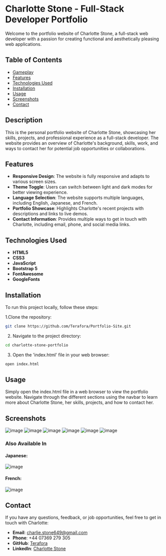 # Charlotte Stone - Full-Stack Developer Portfolio

Welcome to the portfolio website of Charlotte Stone, a full-stack web developer with a passion for creating functional and aesthetically pleasing web applications.

## Table of Contents

- [Gameplay](#gameplay)
- [Features](#features)
- [Technologies Used](#technologies)
- [Installation](#installation)
- [Usage](#usage)
- [Screenshots](#screenshots)
- [Contact](#contact)

## Description

This is the personal portfolio website of Charlotte Stone, showcasing her skills, projects, and professional experience as a full-stack developer. The website provides an overview of Charlotte's background, skills, work, and ways to contact her for potential job opportunities or collaborations.

## Features

- **Responsive Design**: The website is fully responsive and adapts to various screen sizes.
- **Theme Toggle**: Users can switch between light and dark modes for better viewing experience.
- **Language Selection**: The website supports multiple languages, including English, Japanese, and French.
- **Portfolio Showcase**: Highlights Charlotte's recent projects with descriptions and links to live demos.
- **Contact Information**: Provides multiple ways to get in touch with Charlotte, including email, phone, and social media links.

## Technologies Used

- **HTML5**
- **CSS3**
- **JavaScript**
- **Bootstrap 5**
- **FontAwesome**
- **GoogleFonts**

## Installation

To run this project locally, follow these steps:

1.Clone the repository:
```bash
git clone https://github.com/Terafora/Portfolio-Site.git
```

2. Navigate to the project directory:
```bash
cd charlotte-stone-portfolio
```

3. Open the 'index.html' file in your web browser:
```bash
open index.html
```

## Usage

Simply open the index.html file in a web browser to view the portfolio website. Navigate through the different sections using the navbar to learn more about Charlotte Stone, her skills, projects, and how to contact her.

## Screenshots

![image](https://github.com/Terafora/Portfolio-Site/assets/144109245/8414cc54-1be0-4d2c-ace0-cb80ae0a5fe8)
![image](https://github.com/Terafora/Portfolio-Site/assets/144109245/146c5bd0-b2ad-404e-869e-f213d399dc4a)
![image](https://github.com/Terafora/Portfolio-Site/assets/144109245/1ba84b5d-38cf-4da2-a557-95f36fc080ff)
![image](https://github.com/Terafora/Portfolio-Site/assets/144109245/13f3f76f-d0ab-4389-873f-cbb0f525710e)
![image](https://github.com/Terafora/Portfolio-Site/assets/144109245/83eeff04-15e8-4eaa-a6e0-6e7b6504f0de)
![image](https://github.com/Terafora/Portfolio-Site/assets/144109245/268263fc-addc-42cd-b1e0-a1a7af621084)

### Also Available In
#### Japanese:
![image](https://github.com/Terafora/Portfolio-Site/assets/144109245/982d9420-9172-4581-ab91-0788459f712a)

#### French:
![image](https://github.com/Terafora/Portfolio-Site/assets/144109245/cd350e93-c646-4a90-8a9b-ef7d12d45dbc)

## Contact

If you have any questions, feedback, or job opportunities, feel free to get in touch with Charlotte:

- **Email**: [charlie.stone649@gmail.com](mailto:charlie.stone649@gmail.com)
- **Phone**: +44 07369 279 305
- **GitHub**: [Terafora](https://github.com/Terafora)
- **LinkedIn**: [Charlotte Stone](https://www.linkedin.com/in/charlotte-stone-web/)
